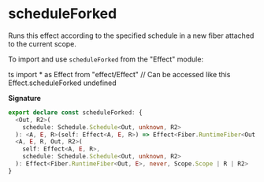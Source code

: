 # scheduleForked

Runs this effect according to the specified schedule in a new fiber
attached to the current scope.

To import and use `scheduleForked` from the "Effect" module:

ts
import \* as Effect from "effect/Effect"
// Can be accessed like this
Effect.scheduleForked
undefined

**Signature**

```ts
export declare const scheduleForked: {
  <Out, R2>(
    schedule: Schedule.Schedule<Out, unknown, R2>
  ): <A, E, R>(self: Effect<A, E, R>) => Effect<Fiber.RuntimeFiber<Out, E>, never, Scope.Scope | R2 | R>
  <A, E, R, Out, R2>(
    self: Effect<A, E, R>,
    schedule: Schedule.Schedule<Out, unknown, R2>
  ): Effect<Fiber.RuntimeFiber<Out, E>, never, Scope.Scope | R | R2>
}
```
